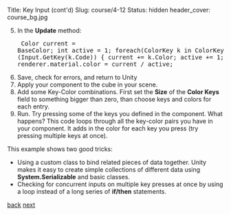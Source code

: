 Title: Key Input (cont'd)
Slug: course/4-12
Status: hidden
header_cover: course_bg.jpg

5. In the **Update** method:<pre>
Color current = BaseColor;
int active = 1;
foreach(ColorKey k in ColorKeys)
{
if (Input.GetKey(k.Code))
      {
      current += k.Color;
      active +=  1;
      } 
}
renderer.material.color = current / active;</pre>
2. Save, check for errors, and return to Unity
3. Apply your component to the cube in your scene.
4. Add some Key-Color combinations. First set the **Size** of the **Color Keys** field to something bigger than zero, than choose keys and colors for each entry.
5. Run. Try pressing some of the keys you defined in the component. What happens? This code loops through all the key-color pairs you have in your component. It adds in the color for each key you press (try pressing multiple keys at once).

This example shows two good tricks:

* Using a custom class to bind related pieces of data together. Unity makes it easy to create simple collections of different data using **System.Serializable** and basic classes.
* Checking for concurrent inputs on multiple key presses at once by using a loop instead of a long series of **if/then** statements.

[back](4-11) [next](4-13)